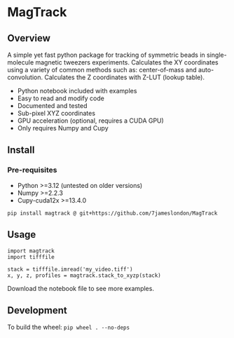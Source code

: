 # MagTrack

## Overview
A simple yet fast python package for tracking of symmetric beads in 
single-molecule magnetic tweezers experiments. Calculates the XY coordinates 
using a variety of common methods such as: center-of-mass and auto-convolution.
Calculates the Z coordinates with Z-LUT (lookup table).

* Python notebook included with examples
* Easy to read and modify code
* Documented and tested
* Sub-pixel XYZ coordinates
* GPU acceleration (optional, requires a CUDA GPU)
* Only requires Numpy and Cupy

## Install
### Pre-requisites
* Python >=3.12 (untested on older versions)
* Numpy >=2.2.3
* Cupy-cuda12x >=13.4.0

```pip install magtrack @ git+https://github.com/7jameslondon/MagTrack```

## Usage
```
import magtrack
import tifffile

stack = tifffile.imread('my_video.tiff')
x, y, z, profiles = magtrack.stack_to_xyzp(stack)
```
Download the notebook file to see more examples.

## Development

To build the wheel: ```pip wheel . --no-deps```